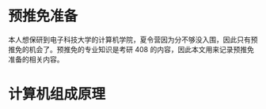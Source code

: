 # 预推免准备

本人想保研到电子科技大学的计算机学院，夏令营因为分不够没入围，因此只有预推免的机会了。预推免的专业知识是考研 408 的内容，因此本文用来记录预推免准备的相关内容。

# 计算机组成原理

